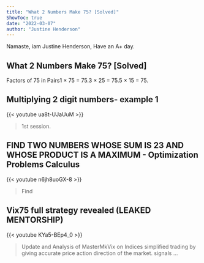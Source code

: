 ```yaml
---
title: "What 2 Numbers Make 75? [Solved]"
ShowToc: true 
date: "2022-03-07"
author: "Justine Henderson" 
---
```


Namaste, iam Justine Henderson, Have an A+ day.
## What 2 Numbers Make 75? [Solved]
 Factors of 75 in Pairs1 × 75 = 75.3 × 25 = 75.5 × 15 = 75.

## Multiplying 2 digit numbers- example 1
{{< youtube ua8t-UJaUuM >}}
>1st session.

## FIND TWO NUMBERS WHOSE SUM IS 23 AND WHOSE PRODUCT IS A MAXIMUM - Optimization Problems Calculus
{{< youtube n6jh8uoGX-8 >}}
>Find 

## Vix75 full strategy revealed (LEAKED MENTORSHIP)
{{< youtube KYa5-BEp4_0 >}}
>Update and Analysis of MasterMkVix on Indices simplified trading by giving accurate price action direction of the market. signals ...

